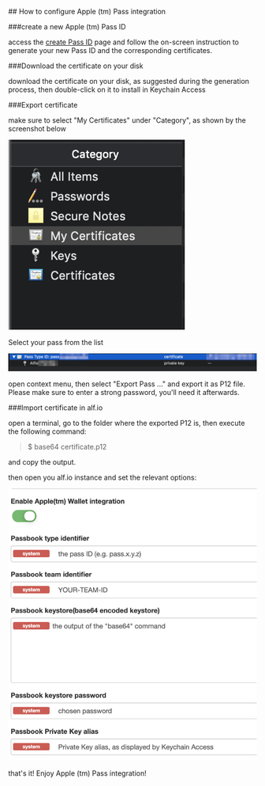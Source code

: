 ## How to configure Apple (tm) Pass integration

###create a new Apple (tm) Pass ID

access the [create Pass ID](https://developer.apple.com/account/ios/identifier/passTypeId/create) page and follow the on-screen instruction to generate your new Pass ID and the corresponding certificates.

###Download the certificate on your disk

download the certificate on your disk, as suggested during the generation process, then double-click on it to install in Keychain Access

###Export certificate

make sure to select "My Certificates" under "Category", as shown by the screenshot below

![](img/category.png)

Select your pass from the list

![](img/export.png)

open context menu, then select "Export Pass ..." and export it as P12 file.
Please make sure to enter a strong password, you'll need it afterwards.

###Import certificate in alf.io

open a terminal, go to the folder where the exported P12 is, then execute the following command:

> $ base64 certificate.p12

and copy the output.

then open you alf.io instance and set the relevant options:

![](img/alfio-options.png)

that's it! Enjoy Apple (tm) Pass integration!





